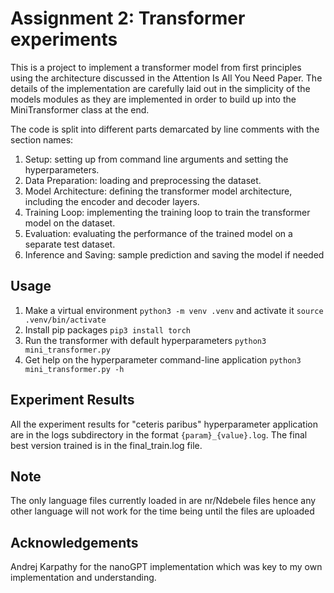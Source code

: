 # Assignment 2: Transformer experiments

This is a project to implement a transformer model from first principles using the architecture discussed in the Attention Is All You Need Paper. The details of the implementation are carefully laid out in the simplicity of the models modules as they are implemented in order to build up into the MiniTransformer class at the end.

The code is split into different parts demarcated by line comments with the section names:
1. Setup: setting up from command line arguments and setting the hyperparameters.
2. Data Preparation: loading and preprocessing the dataset.
3. Model Architecture: defining the transformer model architecture, including the encoder and decoder layers.
4. Training Loop: implementing the training loop to train the transformer model on the dataset.
5. Evaluation: evaluating the performance of the trained model on a separate test dataset.
6. Inference and Saving: sample prediction and saving the model if needed

## Usage
1. Make a virtual environment ```python3 -m venv .venv``` and activate it ```source .venv/bin/activate```
2. Install pip packages ```pip3 install torch```
3. Run the transformer with default hyperparameters ```python3 mini_transformer.py```
4. Get help on the hyperparameter command-line application ```python3 mini_transformer.py -h```

## Experiment Results
All the experiment results for "ceteris paribus" hyperparameter application are in the logs subdirectory in the format ```{param}_{value}.log```. The final best version trained is in the final_train.log file.

## Note
The only language files currently loaded in are nr/Ndebele files hence any other language will not work for the time being until the files are uploaded

## Acknowledgements
Andrej Karpathy for the nanoGPT implementation which was key to my own implementation and understanding.

